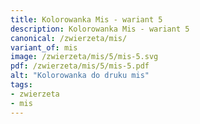 ```yaml
---
title: Kolorowanka Mis - wariant 5
description: Kolorowanka Mis - wariant 5
canonical: /zwierzeta/mis/
variant_of: mis
image: /zwierzeta/mis/5/mis-5.svg
pdf: /zwierzeta/mis/5/mis-5.pdf
alt: "Kolorowanka do druku mis"
tags:
- zwierzeta
- mis
---
```

